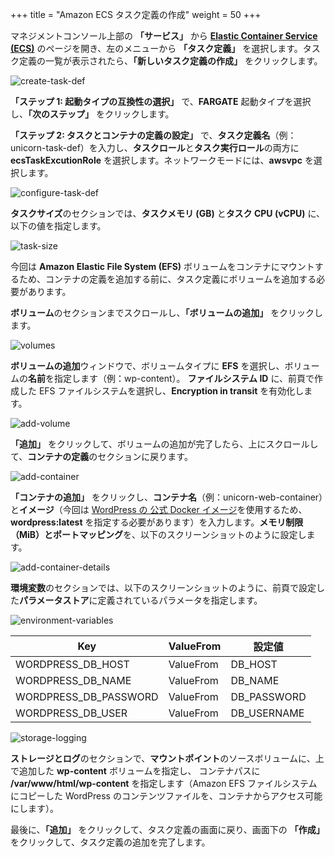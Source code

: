 +++
title = "Amazon ECS タスク定義の作成"
weight = 50
+++

マネジメントコンソール上部の **「サービス」** から **<a href="https://console.aws.amazon.com/ecs/home?region=us-west-2" target="_blank">Elastic Container Service (ECS)</a>** のページを開き、左のメニューから **「タスク定義」** を選択します。タスク定義の一覧が表示されたら、**「新しいタスク定義の作成」** をクリックします。

![create-task-def](/ecs/create-task-def.ja.png)

**「ステップ 1: 起動タイプの互換性の選択」** で、**FARGATE** 起動タイプを選択し、**「次のステップ」** をクリックします。

**「ステップ 2: タスクとコンテナの定義の設定」** で、**タスク定義名**（例：unicorn-task-def）を入力し、**タスクロール**と**タスク実行ロール**の両方に **ecsTaskExcutionRole** を選択します。ネットワークモードには、**awsvpc** を選択します。

![configure-task-def](/ecs/configure-task-def.ja.png)

**タスクサイズ**のセクションでは、**タスクメモリ (GB)** と**タスク CPU (vCPU)** に、以下の値を指定します。

![task-size](/ecs/task-size.ja.png)

今回は **Amazon Elastic File System (EFS)** ボリュームをコンテナにマウントするため、コンテナの定義を追加する前に、タスク定義にボリュームを追加する必要があります。

**ボリューム**のセクションまでスクロールし、**「ボリュームの追加」** をクリックします。

![volumes](/ecs/volumes.ja.png)

**ボリュームの追加**ウィンドウで、ボリュームタイプに **EFS** を選択し、ボリュームの**名前**を指定します（例：wp-content）。
**ファイルシステム ID** に、前頁で作成した EFS ファイルシステムを選択し、**Encryption in transit** を有効化します。

![add-volume](/ecs/add-volume.ja.png)

**「追加」** をクリックして、ボリュームの追加が完了したら、上にスクロールして、**コンテナの定義**のセクションに戻ります。

![add-container](/ecs/add-container.ja.png)

**「コンテナの追加」** をクリックし、**コンテナ名**（例：unicorn-web-container）と**イメージ**（今回は <a href="https://hub.docker.com/_/wordpress" target="_blank">WordPress の 公式 Docker イメージ</a>を使用するため、**wordpress:latest** を指定する必要があります）を入力します。**メモリ制限（MiB）**と**ポートマッピング**を、以下のスクリーンショットのように設定します。

![add-container-details](/ecs/add-container-details.ja.png)

**環境変数**のセクションでは、以下のスクリーンショットのように、前頁で設定した**パラメータストア**に定義されているパラメータを指定します。

![environment-variables](/ecs/environment-variables.ja.png)


| Key              | ValueFrom             | 設定値                          |
| ---------------------- | ---------------- |--------------------------------|
| WORDPRESS_DB_HOST| ValueFrom           | DB_HOST                  |
| WORDPRESS_DB_NAME| ValueFrom           | DB_NAME    |
| WORDPRESS_DB_PASSWORD| ValueFrom           | DB_PASSWORD          |
| WORDPRESS_DB_USER| ValueFrom     | DB_USERNAME          |


![storage-logging](/ecs/storage-logging.ja.png)

**ストレージとログ**のセクションで、**マウントポイント**のソースボリュームに、上で追加した **wp-content** ボリュームを指定し、
コンテナパスに **/var/www/html/wp-content** を指定します（Amazon EFS ファイルシステムにコピーした WordPress のコンテンツファイルを、コンテナからアクセス可能にします）。

最後に、**「追加」** をクリックして、タスク定義の画面に戻り、画面下の **「作成」** をクリックして、タスク定義の追加を完了します。